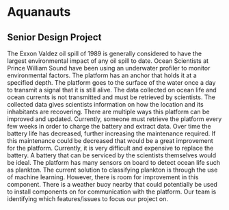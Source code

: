 # Aquanauts
## Senior Design Project

The Exxon Valdez oil spill of 1989 is generally considered to have the largest environmental impact of any oil spill to date. Ocean Scientists at Prince William Sound have been using an underwater profiler to monitor environmental factors. The platform has an anchor that holds it at a specified depth. The platform goes to the surface of the water once a day to transmit a signal that it is still alive. The data collected on ocean life and ocean currents is not transmitted and must be retrieved by scientists. The collected data gives scientists information on how the location and its inhabitants are recovering. There are multiple ways this platform can be improved and updated. Currently, someone must retrieve the platform every few weeks in order to charge the battery and extract data. Over time the battery life has decreased, further increasing the maintenance required. If this maintenance could be decreased that would be a great improvement for the platform. Currently, it is very difficult and expensive to replace the battery. A battery that can be serviced by the scientists themselves would be ideal. The platform has many sensors on board to detect ocean life such as plankton. The current solution to classifying plankton is through the use of machine learning. However, there is room for improvement in this component. There is a weather buoy nearby that could potentially be used to install components on for communication with the platform. Our team is identifying which features/issues to focus our project on.
